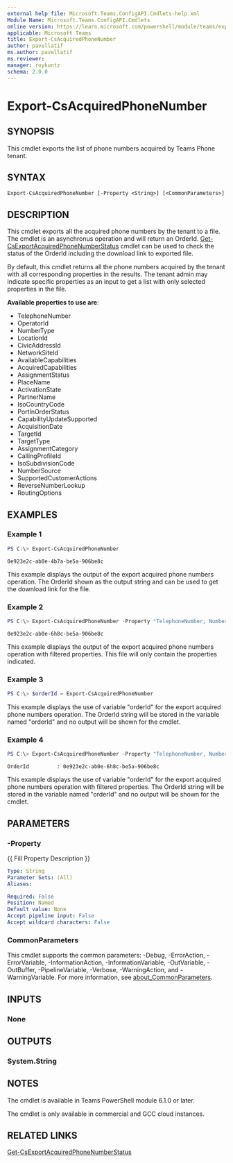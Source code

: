 ```yaml
---
external help file: Microsoft.Teams.ConfigAPI.Cmdlets-help.xml
Module Name: Microsoft.Teams.ConfigAPI.Cmdlets
online version: https://learn.microsoft.com/powershell/module/teams/export-csacquiredphonenumber
applicable: Microsoft Teams
title: Export-CsAcquiredPhoneNumber
author: pavellatif
ms.author: pavellatif
ms.reviewer:
manager: roykuntz
schema: 2.0.0
---
```


# Export-CsAcquiredPhoneNumber

## SYNOPSIS
This cmdlet exports the list of phone numbers acquired by Teams Phone tenant.

## SYNTAX

```
Export-CsAcquiredPhoneNumber [-Property <String>] [<CommonParameters>]
```

## DESCRIPTION
This cmdlet exports all the acquired phone numbers by the tenant to a file. The cmdlet is an asynchronus operation and will return an OrderId. [Get-CsExportAcquiredPhoneNumberStatus](https://learn.microsoft.com/powershell/module/teams/get-csexportacquiredphonenumberstatus) cmdlet can be used to check the status of the OrderId including the download link to exported file.

By default, this cmdlet returns all the phone numbers acquired by the tenant with all corresponding properties in the results. The tenant admin may indicate specific properties as an input to get a list with only selected properties in the file.

**Available properties to use are**:

- TelephoneNumber
- OperatorId
- NumberType
- LocationId
- CivicAddressId
- NetworkSiteId
- AvailableCapabilities
- AcquiredCapabilities
- AssignmentStatus
- PlaceName
- ActivationState
- PartnerName
- IsoCountryCode
- PortInOrderStatus
- CapabilityUpdateSupported
- AcquisitionDate
- TargetId
- TargetType
- AssignmentCategory
- CallingProfileId
- IsoSubdivisionCode
- NumberSource
- SupportedCustomerActions
- ReverseNumberLookup
- RoutingOptions

## EXAMPLES

### Example 1
```powershell
PS C:\> Export-CsAcquiredPhoneNumber
```
```output
0e923e2c-ab0e-4b7a-be5a-906be8c
```
This example displays the output of the export acquired phone numbers operation. The OrderId shown as the output string and can be used to get the download link for the file.

### Example 2
```powershell
PS C:\> Export-CsAcquiredPhoneNumber -Property "TelephoneNumber, NumberType, AssignmentStatus"
```
```output
0e923e2c-ab0e-6h8c-be5a-906be8c
```
This example displays the output of the export acquired phone numbers operation with filtered properties. This file will only contain the properties indicated.

### Example 3
```powershell
PS C:\> $orderId = Export-CsAcquiredPhoneNumber
```
This example displays the use of variable "orderId" for the export acquired phone numbers operation. The OrderId string will be stored in the variable named "orderId" and no output will be shown for the cmdlet.

### Example 4
```powershell
PS C:\> Export-CsAcquiredPhoneNumber -Property "TelephoneNumber, NumberType, AssignmentStatus"
```
```output
OrderId         : 0e923e2c-ab0e-6h8c-be5a-906be8c
```
This example displays the use of variable "orderId" for the export acquired phone numbers operation with filtered properties. The OrderId string will be stored in the variable named "orderId" and no output will be shown for the cmdlet.

## PARAMETERS

### -Property
{{ Fill Property Description }}

```yaml
Type: String
Parameter Sets: (All)
Aliases:

Required: False
Position: Named
Default value: None
Accept pipeline input: False
Accept wildcard characters: False
```

### CommonParameters
This cmdlet supports the common parameters: -Debug, -ErrorAction, -ErrorVariable, -InformationAction, -InformationVariable, -OutVariable, -OutBuffer, -PipelineVariable, -Verbose, -WarningAction, and -WarningVariable. For more information, see [about_CommonParameters](http://go.microsoft.com/fwlink/?LinkID=113216).

## INPUTS

### None

## OUTPUTS

### System.String

## NOTES
The cmdlet is available in Teams PowerShell module 6.1.0 or later.

The cmdlet is only available in commercial and GCC cloud instances.

## RELATED LINKS
[Get-CsExportAcquiredPhoneNumberStatus](https://learn.microsoft.com/powershell/module/teams/get-csexportacquiredphonenumberstatus)
